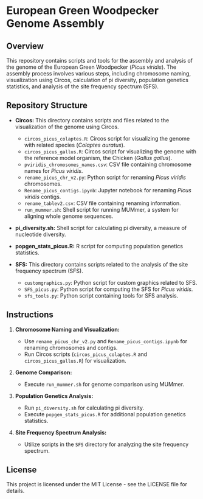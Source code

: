 # European Green Woodpecker Genome Assembly

## Overview

This repository contains scripts and tools for the assembly and analysis of the genome of the European Green Woodpecker (*Picus viridis*). The assembly process involves various steps, including chromosome naming, visualization using Circos, calculation of pi diversity, population genetics statistics, and analysis of the site frequency spectrum (SFS).

## Repository Structure

- **Circos:** This directory contains scripts and files related to the visualization of the genome using Circos.
  - `circos_picus_colaptes.R`: Circos script for visualizing the genome with related species (*Colaptes auratus*).
  - `circos_picus_gallus.R`: Circos script for visualizing the genome with the reference model organism, the Chicken (*Gallus gallus*).
  - `pviridis_chromosomes_names.csv`: CSV file containing chromosome names for *Picus viridis*.
  - `rename_picus_chr_v2.py`: Python script for renaming *Picus viridis* chromosomes.
  - `Rename_picus_contigs.ipynb`: Jupyter notebook for renaming *Picus viridis* contigs.
  - `rename_tablev2.csv`: CSV file containing renaming information.
  - `run_mummer.sh`: Shell script for running MUMmer, a system for aligning whole genome sequences.

- **pi_diversity.sh:** Shell script for calculating pi diversity, a measure of nucleotide diversity.

- **popgen_stats_picus.R:** R script for computing population genetics statistics.

- **SFS:** This directory contains scripts related to the analysis of the site frequency spectrum (SFS).
  - `customgraphics.py`: Python script for custom graphics related to SFS.
  - `SFS_picus.py`: Python script for computing the SFS for *Picus viridis*.
  - `sfs_tools.py`: Python script containing tools for SFS analysis.

## Instructions

1. **Chromosome Naming and Visualization:**
   - Use `rename_picus_chr_v2.py` and `Rename_picus_contigs.ipynb` for renaming chromosomes and contigs.
   - Run Circos scripts (`circos_picus_colaptes.R` and `circos_picus_gallus.R`) for visualization.

2. **Genome Comparison:**
   - Execute `run_mummer.sh` for genome comparison using MUMmer.

3. **Population Genetics Analysis:**
   - Run `pi_diversity.sh` for calculating pi diversity.
   - Execute `popgen_stats_picus.R` for additional population genetics statistics.

4. **Site Frequency Spectrum Analysis:**
   - Utilize scripts in the `SFS` directory for analyzing the site frequency spectrum.

## License

This project is licensed under the MIT License - see the LICENSE file for details.

